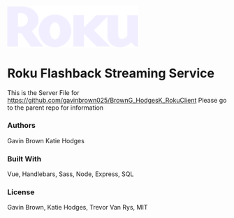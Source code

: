 <img src="roku-logo.png" width="300px">

# Roku Flashback Streaming Service

This is the Server File for https://github.com/gavinbrown025/BrownG_HodgesK_RokuClient
Please go to the parent repo for information

### Authors

Gavin Brown
Katie Hodges

### Built With

Vue, Handlebars, Sass, Node, Express, SQL

### License

Gavin Brown, Katie Hodges, Trevor Van Rys, MIT
